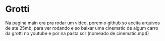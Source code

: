 # Grotti


Na pagina main era pra rodar um video, porem o github so aceita arquivos de ate 25mb, para ver rodando e so baixar uma cinematic de algum carro da grotti no youtube e por na pasta scr (nomeado de cinematic.mp4)
